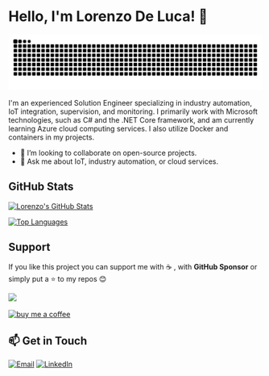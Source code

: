 # Hello, I'm Lorenzo De Luca! 👋

<img src="https://raw.githubusercontent.com/lorenzo-deluca/lorenzo-deluca/output/snake.svg" alt="" />

I'm an experienced Solution Engineer specializing in industry automation, IoT integration, supervision, and monitoring. I primarily work with Microsoft technologies, such as C# and the .NET Core framework, and am currently learning Azure cloud computing services. I also utilize Docker and containers in my projects. 

- 👯 I’m looking to collaborate on open-source projects. 
- 💬 Ask me about IoT, industry automation, or cloud services. 

## GitHub Stats
[![Lorenzo's GitHub Stats](https://github-readme-stats.vercel.app/api?username=lorenzo-deluca&show_icons=true&theme=dark)](https://github.com/anuraghazra/github-readme-stats)

[![Top Languages](https://github-readme-stats.vercel.app/api/top-langs/?username=lorenzo-deluca&layout=compact&theme=dark)](https://github.com/anuraghazra/github-readme-stats)

## Support
If you like this project you can support me with :coffee: , with **GitHub Sponsor** or simply put a :star: to my repos :blush:

[![](https://img.shields.io/static/v1?label=Sponsor&message=%E2%9D%A4&logo=GitHub&color=%23fe8e86)](https://github.com/sponsors/lorenzo-deluca)

[![buy me a coffee](https://img.shields.io/badge/support-buymeacoffee-222222.svg?style=flat-square)](https://www.buymeacoffee.com/lorenzodeluca)


## 📫 Get in Touch
[![Email](https://img.shields.io/badge/Email-D14836?style=for-the-badge&logo=gmail&logoColor=white)](mailto:me@lorenzodeluca.com) [![LinkedIn](https://img.shields.io/badge/LinkedIn-0077B5?style=for-the-badge&logo=linkedin&logoColor=white)](https://www.linkedin.com/in/lorenzo-de-luca)
